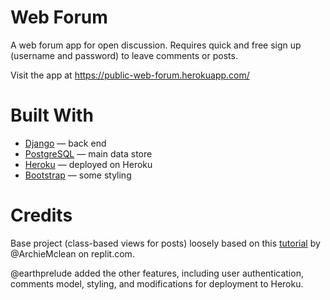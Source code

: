 # Web Forum 

A web forum app for open discussion. Requires quick and free sign up (username and password) to leave comments or posts. 

Visit the app at https://public-web-forum.herokuapp.com/

# Built With

- [Django](https://www.djangoproject.com/) &mdash; back end 
- [PostgreSQL](https://www.postgresql.org/) &mdash; main data store 
- [Heroku](https://www.heroku.com/) &mdash; deployed on Heroku
- [Bootstrap](https://getbootstrap.com/) &mdash; some styling

# Credits 

Base project (class-based views for posts) loosely based on this [tutorial](https://replit.com/talk/learn/Learning-Web-Development-with-Python-Part-1/12880) by @ArchieMclean on replit.com. 

@earthprelude added the other features, including user authentication, comments model, styling, and modifications for deployment to Heroku. 


